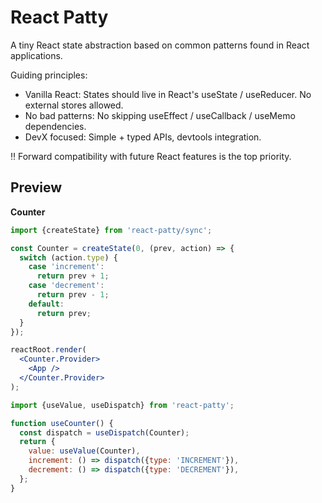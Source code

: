 # React Patty

A tiny React state abstraction based on common patterns found in React applications.

Guiding principles:

- Vanilla React: States should live in React's useState / useReducer. No external stores allowed.
- No bad patterns: No skipping useEffect / useCallback / useMemo dependencies.
- DevX focused: Simple + typed APIs, devtools integration.

‼️ Forward compatibility with future React features is the top priority.

## Preview

**Counter**

```jsx
import {createState} from 'react-patty/sync';

const Counter = createState(0, (prev, action) => {
  switch (action.type) {
    case 'increment':
      return prev + 1;
    case 'decrement':
      return prev - 1;
    default:
      return prev;
  }
});

reactRoot.render(
  <Counter.Provider>
    <App />
  </Counter.Provider>
);

import {useValue, useDispatch} from 'react-patty';

function useCounter() {
  const dispatch = useDispatch(Counter);
  return {
    value: useValue(Counter),
    increment: () => dispatch({type: 'INCREMENT'}),
    decrement: () => dispatch({type: 'DECREMENT'}),
  };
}
```
